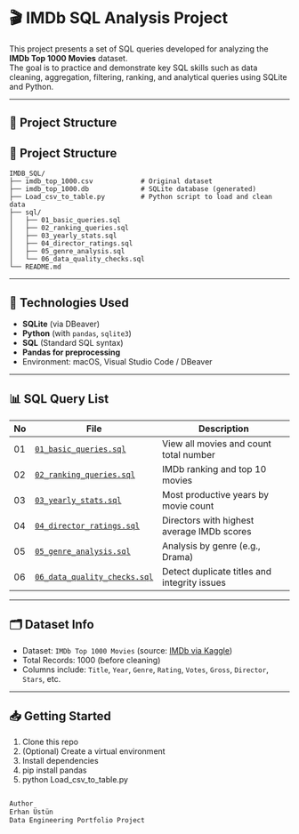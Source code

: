 # 🎬 IMDb SQL Analysis Project

This project presents a set of SQL queries developed for analyzing the **IMDb Top 1000 Movies** dataset.  
The goal is to practice and demonstrate key SQL skills such as data cleaning, aggregation, filtering, ranking, and analytical queries using SQLite and Python.

---

## 📂 Project Structure

## 📂 Project Structure

```text
IMDB_SQL/
├── imdb_top_1000.csv            # Original dataset
├── imdb_top_1000.db             # SQLite database (generated)
├── Load_csv_to_table.py         # Python script to load and clean data
├── sql/
│   ├── 01_basic_queries.sql
│   ├── 02_ranking_queries.sql
│   ├── 03_yearly_stats.sql
│   ├── 04_director_ratings.sql
│   ├── 05_genre_analysis.sql
│   └── 06_data_quality_checks.sql
└── README.md
```

---

## 🧪 Technologies Used

- **SQLite** (via DBeaver)
- **Python** (with `pandas`, `sqlite3`)
- **SQL** (Standard SQL syntax)
- **Pandas for preprocessing**  
- Environment: macOS, Visual Studio Code / DBeaver

---

## 📊 SQL Query List

| No | File | Description |
|----|------|-------------|
| 01 | [`01_basic_queries.sql`](sql/01_basic_queries.sql) | View all movies and count total number |
| 02 | [`02_ranking_queries.sql`](sql/02_ranking_queries.sql) | IMDb ranking and top 10 movies |
| 03 | [`03_yearly_stats.sql`](sql/03_yearly_stats.sql) | Most productive years by movie count |
| 04 | [`04_director_ratings.sql`](sql/04_director_ratings.sql) | Directors with highest average IMDb scores |
| 05 | [`05_genre_analysis.sql`](sql/05_genre_analysis.sql) | Analysis by genre (e.g., Drama) |
| 06 | [`06_data_quality_checks.sql`](sql/06_data_quality_checks.sql) | Detect duplicate titles and integrity issues |

---

## 🗂 Dataset Info

- Dataset: `IMDb Top 1000 Movies` (source: [IMDb via Kaggle](https://www.kaggle.com/datasets))
- Total Records: 1000 (before cleaning)
- Columns include: `Title`, `Year`, `Genre`, `Rating`, `Votes`, `Gross`, `Director`, `Stars`, etc.

---

## 📥 Getting Started

1. Clone this repo
2. (Optional) Create a virtual environment
3. Install dependencies
4. pip install pandas
5. python Load_csv_to_table.py
```bash

Author
Erhan Üstün
Data Engineering Portfolio Project
